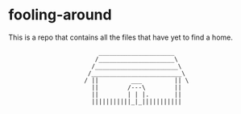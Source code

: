 # fooling-around

This is a repo that contains all the files that have yet to find a home.

                             _____________________          
                            /_____________________\
                           /_______________________\
                          /_________________________\     
                         / ||         ___         || \
                           ||        /---\        ||
                           ||        | | |.       ||
                           |||||||||||_|_|||||||||||
    
    
